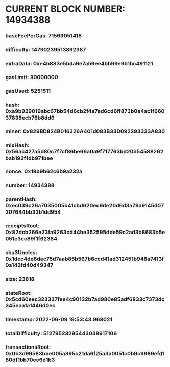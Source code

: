 # CURRENT BLOCK NUMBER: 14934388

### baseFeePerGas: 71569051418
### difficulty: 14790239513892387
### extraData: 0xe4b883e5bda9e7a59ee4bb99e9b1bc491121
### gasLimit: 30000000
### gasUsed: 5251511
### hash: 0xa9b929019abc67bb54d6cb2f4a7ed6cd6ff873b0e4ac1f66037838ecb78b8dd6
### miner: 0x829BD824B016326A401d083B33D092293333A830
### mixHash: 0x56ac427a5d80c7f7cf86be66a0a9f717763bd20d54588262bab193f1db971bee
### nonce: 0x19b9b62c6b9a232a
### number: 14934388
### parentHash: 0xec039c26a7035005b41cbd620ec9de20d6d3a79a9145d07207644bb32b1dd954
### receiptsRoot: 0x82dcb266e23fa9263cd44be352595dde59c2ad3b8683b5e051e3ec89f1f62384
### sha3Uncles: 0x1dcc4de8dec75d7aab85b567b6ccd41ad312451b948a7413f0a142fd40d49347
### size: 23818
### stateRoot: 0x5cd60eec323337fee4c90132b7ad980e85adf6833c7373dc345eaa1a1446d0ec
### timestamp: 2022-06-09 19:53:43.968021
### totalDifficulty: 51279523295443038917106
### transactionsRoot: 0x0b3d99583bbe005a395c21da6f25a3a0051c0b9c9989efd180df1bb70ee6d1b3
